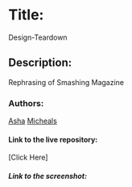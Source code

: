 # Title:
Design-Teardown

## Description:
Rephrasing of Smashing Magazine

### Authors:
[Asha](https://github.com/Ashah15)
[Micheals](https://github.com/MarvellousUbani)

#### Link to the live repository:
[Click Here]

##### Link to the screenshot:

